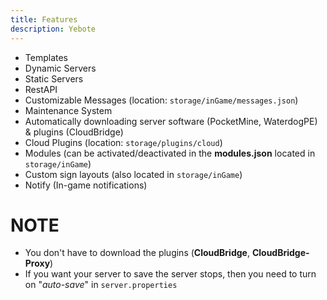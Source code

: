```yaml
---
title: Features
description: Yebote
---
```


- Templates
- Dynamic Servers
- Static Servers
- RestAPI
- Customizable Messages (location: ``storage/inGame/messages.json``)
- Maintenance System
- Automatically downloading server software (PocketMine, WaterdogPE) & plugins (CloudBridge)
- Cloud Plugins (location: ``storage/plugins/cloud``)
- Modules (can be activated/deactivated in the **modules.json** located in ``storage/inGame``)
- Custom sign layouts (also located in ``storage/inGame``)
- Notify (In-game notifications)

# NOTE
- You don't have to download the plugins (**CloudBridge**, **CloudBridge-Proxy**)
- If you want your server to save the server stops, then you need to turn on "*auto-save*" in `server.properties`